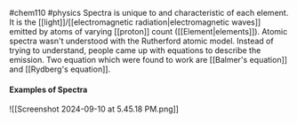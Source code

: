 #chem110 #physics 
Spectra is unique to and characteristic of each element. It is the [[light]]/[[electromagnetic radiation|electromagnetic waves]] emitted by atoms of varying [[proton]] count ([[Element|elements]]). Atomic spectra wasn't understood with the Rutherford atomic model. Instead of trying to understand, people came up with equations to describe the emission. Two equation which were found to work are [[Balmer's equation]] and [[Rydberg's equation]]. 

#### Examples of Spectra
![[Screenshot 2024-09-10 at 5.45.18 PM.png]]